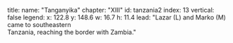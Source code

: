 title: 
    name: "Tanganyika"
    chapter: "XIII"
id: tanzania2
index: 13
vertical: false
legend:
    x: 122.8 
    y: 148.6
    w: 16.7 
    h: 11.4
lead: "Lazar (L) and Marko (M) came to southeastern <br>Tanzania, reaching the border with Zambia."